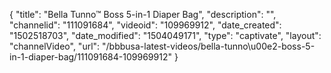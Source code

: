 {
    "title": "Bella Tunno&trade; Boss 5-in-1 Diaper Bag",
    "description": "",
    "channelid": "111091684",
    "videoid": "109969912",
    "date_created": "1502518703",
    "date_modified": "1504049171",
    "type": "captivate",
    "layout": "channelVideo",
    "url": "\/bbbusa-latest-videos\/bella-tunno\u00e2-boss-5-in-1-diaper-bag\/111091684-109969912"
}